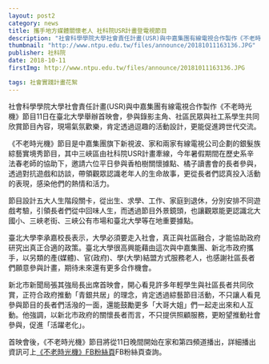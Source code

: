 ```yaml
---
layout: post2
category: news
title: 攜手地方媒體關懷老人 社科院USR計畫登電視節目
description: "社會科學學院大學社會責任計畫(USR)與中嘉集團有線電視合作製作《不老時光機》節目11日在臺北大學舉辦首映會"
thumbnail: "http://www.ntpu.edu.tw/files/announce/20181011163136.JPG"
publisher: 社科院
date: 2018-10-11
firstImg: http://www.ntpu.edu.tw/files/announce/20181011163136.JPG

tags: 社會實踐計畫花絮
---
```

社會科學學院大學社會責任計畫(USR)與中嘉集團有線電視合作製作《不老時光機》節目11日在臺北大學舉辦首映會，參與錄影主角、社區民眾與社工系學生共同欣賞節目內容，現場氣氛歡樂，肯定透過逗趣的活動設計，更能促進跨世代交流。

《不老時光機》節目是中嘉集團旗下新視波、家和兩家有線電視公司企劃的銀髮族綜藝實境秀節目，其中三峽區由社科院USR計畫牽線，今年暑假期間在歷史系辛法春老師的協助下，邀請六位平日參與香柏樹關懷據點、橘子讀書會的長者參與，透過對抗遊戲和訪談，帶領觀眾認識老年人的生命故事，更從長者們認真投入活動的表現，感染他們的熱情和活力。

節目設計五大人生階段關卡，從出生、求學、工作、家庭到退休，分別安排不同遊戲考驗，引領長者們從中回味人生，而透過節目外景鏡頭，也讓觀眾能更認識北大國小、三峽老街、三峽公有市場和臺北大學等在地重要據點。

臺北大學李承嘉校長表示，大學必須要走入社會，真正與社區融合，才能協助政府研究出真正合適的政策。臺北大學很高興能藉由這次與中嘉集團、新北市政府攜手，以另類的產(媒體)、官(政府)、學(大學)結盟方式服務老人，也感謝社區長者們願意參與計畫，期待未來還有更多合作機會。

新北市新聞局張其強局長出席首映會，開心看見許多年輕學生與社區長者共同欣賞，正符合政府推動「青銀共居」的理念，肯定透過綜藝節目活動，不只讓人看見參與節目的長者們活潑的一面，還能鼓勵更多「大哥大姐」們一起走出來和人互動。他強調，以新北市政府的關懷長者而言，不只提供照顧服務，更盼望推動社會參與，促進「活躍老化」。

首映會後，《不老時光機》節目將從11日晚間開始在家和第四頻道播出，詳細播出資訊可上<a href="https://www.facebook.com/younggpm1/" tabindex="28">《不老時光機》FB粉絲頁</a>FB粉絲頁查詢。 